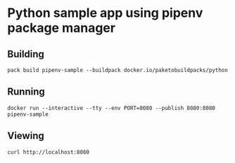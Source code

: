 # Python sample app using pipenv package manager

## Building

`pack build pipenv-sample --buildpack docker.io/paketobuildpacks/python`

## Running

`docker run --interactive --tty --env PORT=8080 --publish 8080:8080 pipenv-sample`

## Viewing

`curl http://localhost:8080`
